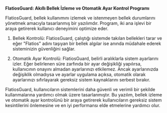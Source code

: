 **FlatiosGuard: Akıllı Bellek İzleme ve Otomatik Ayar Kontrol Programı**

FlatiosGuard, bellek kullanımını izlemek ve istenmeyen bellek durumlarını yönetmek amacıyla tasarlanmış bir yazılımdır. Program, iki ana işlevi bir araya getirerek kullanıcı deneyimini optimize eder.

1. Bellek Kontrolü: FlatiosGuard, çalıştığı sistemde takılan bellekleri tarar ve eğer "Flatios" adını taşıyan bir bellek algılar ise anında müdahale ederek sisteminizin güvenliğini sağlar.

2. Otomatik Ayar Kontrolü: FlatiosGuard, belirli aralıklarla sistem ayarlarını izler. Eğer belirlenen süre zarfında bir ayar değişikliği yapılırsa, kullanıcının onayını almadan ayarlarınızı etkilemez. Ancak ayarlarınızda değişiklik olmadıysa ve ayarlar uygulama açıksa, otomatik olarak ayarlarınızı sıfırlayarak gereksiz sistem kaynaklarını serbest bırakır.

FlatiosGuard, kullanıcıların sistemlerini daha güvenli ve verimli bir şekilde kullanmalarına yardımcı olmak üzere tasarlanmıştır. Bu yazılım, bellek izleme ve otomatik ayar kontrolünü bir araya getirerek kullanıcıların gereksiz sistem kesintilerini önlemesine ve en iyi performansı elde etmelerine yardımcı olur.
